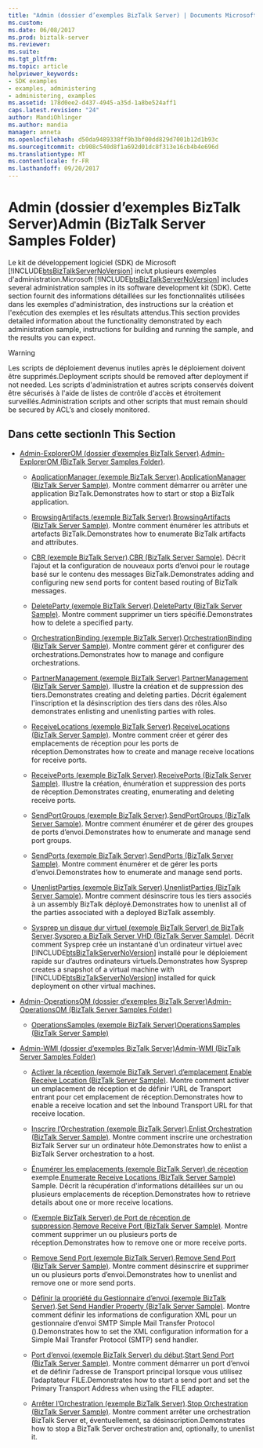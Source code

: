```yaml
---
title: "Admin (dossier d’exemples BizTalk Server) | Documents Microsoft"
ms.custom: 
ms.date: 06/08/2017
ms.prod: biztalk-server
ms.reviewer: 
ms.suite: 
ms.tgt_pltfrm: 
ms.topic: article
helpviewer_keywords:
- SDK examples
- examples, administering
- administering, examples
ms.assetid: 178d0ee2-d437-4945-a35d-1a8be524aff1
caps.latest.revision: "24"
author: MandiOhlinger
ms.author: mandia
manager: anneta
ms.openlocfilehash: d50da9489338ff9b3bf00dd829d7001b12d1b93c
ms.sourcegitcommit: cb908c540d8f1a692d01dc8f313e16cb4b4e696d
ms.translationtype: MT
ms.contentlocale: fr-FR
ms.lasthandoff: 09/20/2017
---
```

# <a name="admin-biztalk-server-samples-folder"></a><span data-ttu-id="4030e-102">Admin (dossier d’exemples BizTalk Server)</span><span class="sxs-lookup"><span data-stu-id="4030e-102">Admin (BizTalk Server Samples Folder)</span></span>
<span data-ttu-id="4030e-103">Le kit de développement logiciel (SDK) de Microsoft [!INCLUDE[btsBizTalkServerNoVersion](../includes/btsbiztalkservernoversion-md.md)] inclut plusieurs exemples d'administration.</span><span class="sxs-lookup"><span data-stu-id="4030e-103">Microsoft [!INCLUDE[btsBizTalkServerNoVersion](../includes/btsbiztalkservernoversion-md.md)] includes several administration samples in its software development kit (SDK).</span></span> <span data-ttu-id="4030e-104">Cette section fournit des informations détaillées sur les fonctionnalités utilisées dans les exemples d'administration, des instructions sur la création et l'exécution des exemples et les résultats attendus.</span><span class="sxs-lookup"><span data-stu-id="4030e-104">This section provides detailed information about the functionality demonstrated by each administration sample, instructions for building and running the sample, and the results you can expect.</span></span>  
  
> [!WARNING]
>  <span data-ttu-id="4030e-105">Les scripts de déploiement devenus inutiles après le déploiement doivent être supprimés.</span><span class="sxs-lookup"><span data-stu-id="4030e-105">Deployment scripts should be removed after deployment if not needed.</span></span> <span data-ttu-id="4030e-106">Les scripts d'administration et autres scripts conservés doivent être sécurisés à l'aide de listes de contrôle d'accès et étroitement surveillés.</span><span class="sxs-lookup"><span data-stu-id="4030e-106">Administration scripts and other scripts that must remain should be secured by ACL’s and closely monitored.</span></span>  
  
## <a name="in-this-section"></a><span data-ttu-id="4030e-107">Dans cette section</span><span class="sxs-lookup"><span data-stu-id="4030e-107">In This Section</span></span>  
  
-   <span data-ttu-id="4030e-108">[Admin-ExplorerOM (dossier d’exemples BizTalk Server)](../core/admin-explorerom-biztalk-server-samples-folder.md).</span><span class="sxs-lookup"><span data-stu-id="4030e-108">[Admin-ExplorerOM (BizTalk Server Samples Folder)](../core/admin-explorerom-biztalk-server-samples-folder.md).</span></span>  
  
    -   <span data-ttu-id="4030e-109">[ApplicationManager (exemple BizTalk Server)](../core/applicationmanager-biztalk-server-sample.md).</span><span class="sxs-lookup"><span data-stu-id="4030e-109">[ApplicationManager (BizTalk Server Sample)](../core/applicationmanager-biztalk-server-sample.md).</span></span> <span data-ttu-id="4030e-110">Montre comment démarrer ou arrêter une application BizTalk.</span><span class="sxs-lookup"><span data-stu-id="4030e-110">Demonstrates how to start or stop a BizTalk application.</span></span>  
  
    -   <span data-ttu-id="4030e-111">[BrowsingArtifacts (exemple BizTalk Server)](../core/browsingartifacts-biztalk-server-sample.md).</span><span class="sxs-lookup"><span data-stu-id="4030e-111">[BrowsingArtifacts (BizTalk Server Sample)](../core/browsingartifacts-biztalk-server-sample.md).</span></span> <span data-ttu-id="4030e-112">Montre comment énumérer les attributs et artefacts BizTalk.</span><span class="sxs-lookup"><span data-stu-id="4030e-112">Demonstrates how to enumerate BizTalk artifacts and attributes.</span></span>  
  
    -   <span data-ttu-id="4030e-113">[CBR (exemple BizTalk Server)](../core/cbr-biztalk-server-sample.md).</span><span class="sxs-lookup"><span data-stu-id="4030e-113">[CBR (BizTalk Server Sample)](../core/cbr-biztalk-server-sample.md).</span></span> <span data-ttu-id="4030e-114">Décrit l’ajout et la configuration de nouveaux ports d’envoi pour le routage basé sur le contenu des messages BizTalk.</span><span class="sxs-lookup"><span data-stu-id="4030e-114">Demonstrates adding and configuring new send ports for content based routing of BizTalk messages.</span></span>  
  
    -   <span data-ttu-id="4030e-115">[DeleteParty (exemple BizTalk Server)](../core/deleteparty-biztalk-server-sample.md).</span><span class="sxs-lookup"><span data-stu-id="4030e-115">[DeleteParty (BizTalk Server Sample)](../core/deleteparty-biztalk-server-sample.md).</span></span> <span data-ttu-id="4030e-116">Montre comment supprimer un tiers spécifié.</span><span class="sxs-lookup"><span data-stu-id="4030e-116">Demonstrates how to delete a specified party.</span></span>  
  
    -   <span data-ttu-id="4030e-117">[OrchestrationBinding (exemple BizTalk Server)](../core/orchestrationbinding-biztalk-server-sample.md).</span><span class="sxs-lookup"><span data-stu-id="4030e-117">[OrchestrationBinding (BizTalk Server Sample)](../core/orchestrationbinding-biztalk-server-sample.md).</span></span> <span data-ttu-id="4030e-118">Montre comment gérer et configurer des orchestrations.</span><span class="sxs-lookup"><span data-stu-id="4030e-118">Demonstrates how to manage and configure orchestrations.</span></span>  
  
    -   <span data-ttu-id="4030e-119">[PartnerManagement (exemple BizTalk Server)](../core/partnermanagement-biztalk-server-sample.md).</span><span class="sxs-lookup"><span data-stu-id="4030e-119">[PartnerManagement (BizTalk Server Sample)](../core/partnermanagement-biztalk-server-sample.md).</span></span> <span data-ttu-id="4030e-120">Illustre la création et de suppression des tiers.</span><span class="sxs-lookup"><span data-stu-id="4030e-120">Demonstrates creating and deleting parties.</span></span> <span data-ttu-id="4030e-121">Décrit également l'inscription et la désinscription des tiers dans des rôles.</span><span class="sxs-lookup"><span data-stu-id="4030e-121">Also demonstrates enlisting and unenlisting parties with roles.</span></span>  
  
    -   <span data-ttu-id="4030e-122">[ReceiveLocations (exemple BizTalk Server)](../core/receivelocations-biztalk-server-sample.md).</span><span class="sxs-lookup"><span data-stu-id="4030e-122">[ReceiveLocations (BizTalk Server Sample)](../core/receivelocations-biztalk-server-sample.md).</span></span> <span data-ttu-id="4030e-123">Montre comment créer et gérer des emplacements de réception pour les ports de réception.</span><span class="sxs-lookup"><span data-stu-id="4030e-123">Demonstrates how to create and manage receive locations for receive ports.</span></span>  
  
    -   <span data-ttu-id="4030e-124">[ReceivePorts (exemple BizTalk Server)](../core/receiveports-biztalk-server-sample.md).</span><span class="sxs-lookup"><span data-stu-id="4030e-124">[ReceivePorts (BizTalk Server Sample)](../core/receiveports-biztalk-server-sample.md).</span></span> <span data-ttu-id="4030e-125">Illustre la création, énumération et suppression des ports de réception.</span><span class="sxs-lookup"><span data-stu-id="4030e-125">Demonstrates creating, enumerating and deleting receive ports.</span></span>  
  
    -   <span data-ttu-id="4030e-126">[SendPortGroups (exemple BizTalk Server)](../core/sendportgroups-biztalk-server-sample.md).</span><span class="sxs-lookup"><span data-stu-id="4030e-126">[SendPortGroups (BizTalk Server Sample)](../core/sendportgroups-biztalk-server-sample.md).</span></span> <span data-ttu-id="4030e-127">Montre comment énumérer et de gérer des groupes de ports d’envoi.</span><span class="sxs-lookup"><span data-stu-id="4030e-127">Demonstrates how to enumerate and manage send port groups.</span></span>  
  
    -   <span data-ttu-id="4030e-128">[SendPorts (exemple BizTalk Server)](../core/sendports-biztalk-server-sample.md).</span><span class="sxs-lookup"><span data-stu-id="4030e-128">[SendPorts (BizTalk Server Sample)](../core/sendports-biztalk-server-sample.md).</span></span> <span data-ttu-id="4030e-129">Montre comment énumérer et de gérer les ports d’envoi.</span><span class="sxs-lookup"><span data-stu-id="4030e-129">Demonstrates how to enumerate and manage send ports.</span></span>  
  
    -   <span data-ttu-id="4030e-130">[UnenlistParties (exemple BizTalk Server)](../core/unenlistparties-biztalk-server-sample.md).</span><span class="sxs-lookup"><span data-stu-id="4030e-130">[UnenlistParties (BizTalk Server Sample)](../core/unenlistparties-biztalk-server-sample.md).</span></span> <span data-ttu-id="4030e-131">Montre comment désinscrire tous les tiers associés à un assembly BizTalk déployé.</span><span class="sxs-lookup"><span data-stu-id="4030e-131">Demonstrates how to unenlist all of the parties associated with a deployed BizTalk assembly.</span></span>  
  
    -   <span data-ttu-id="4030e-132">[Sysprep un disque dur virtuel (exemple BizTalk Server) de BizTalk Server](../core/sysprep-a-biztalk-server-vhd-biztalk-server-sample.md).</span><span class="sxs-lookup"><span data-stu-id="4030e-132">[Sysprep a BizTalk Server VHD (BizTalk Server Sample)](../core/sysprep-a-biztalk-server-vhd-biztalk-server-sample.md).</span></span> <span data-ttu-id="4030e-133">Décrit comment Sysprep crée un instantané d’un ordinateur virtuel avec [!INCLUDE[btsBizTalkServerNoVersion](../includes/btsbiztalkservernoversion-md.md)] installé pour le déploiement rapide sur d’autres ordinateurs virtuels.</span><span class="sxs-lookup"><span data-stu-id="4030e-133">Demonstrates how Sysprep creates a snapshot of a virtual machine with [!INCLUDE[btsBizTalkServerNoVersion](../includes/btsbiztalkservernoversion-md.md)] installed for quick deployment on other virtual machines.</span></span>  
  
-   [<span data-ttu-id="4030e-134">Admin-OperationsOM (dossier d’exemples BizTalk Server)</span><span class="sxs-lookup"><span data-stu-id="4030e-134">Admin-OperationsOM (BizTalk Server Samples Folder)</span></span>](../core/admin-operationsom-biztalk-server-samples-folder.md)  
  
    -   [<span data-ttu-id="4030e-135">OperationsSamples (exemple BizTalk Server)</span><span class="sxs-lookup"><span data-stu-id="4030e-135">OperationsSamples (BizTalk Server Sample)</span></span>](../core/operationssamples-biztalk-server-sample.md)  
  
-   [<span data-ttu-id="4030e-136">Admin-WMI (dossier d’exemples BizTalk Server)</span><span class="sxs-lookup"><span data-stu-id="4030e-136">Admin-WMI (BizTalk Server Samples Folder)</span></span>](../core/admin-wmi-biztalk-server-samples-folder.md)  
  
    -   <span data-ttu-id="4030e-137">[Activer la réception (exemple BizTalk Server) d’emplacement](../core/enable-receive-location-biztalk-server-sample.md).</span><span class="sxs-lookup"><span data-stu-id="4030e-137">[Enable Receive Location (BizTalk Server Sample)](../core/enable-receive-location-biztalk-server-sample.md).</span></span> <span data-ttu-id="4030e-138">Montre comment activer un emplacement de réception et de définir l’URL de Transport entrant pour cet emplacement de réception.</span><span class="sxs-lookup"><span data-stu-id="4030e-138">Demonstrates how to enable a receive location and set the Inbound Transport URL for that receive location.</span></span>  
  
    -   <span data-ttu-id="4030e-139">[Inscrire l’Orchestration (exemple BizTalk Server)](../core/enlist-orchestration-biztalk-server-sample.md).</span><span class="sxs-lookup"><span data-stu-id="4030e-139">[Enlist Orchestration (BizTalk Server Sample)](../core/enlist-orchestration-biztalk-server-sample.md).</span></span> <span data-ttu-id="4030e-140">Montre comment inscrire une orchestration BizTalk Server sur un ordinateur hôte.</span><span class="sxs-lookup"><span data-stu-id="4030e-140">Demonstrates how to enlist a BizTalk Server orchestration to a host.</span></span>  
  
    -   <span data-ttu-id="4030e-141">[Énumérer les emplacements (exemple BizTalk Server) de réception](../core/enumerate-receive-locations-biztalk-server-sample.md) exemple.</span><span class="sxs-lookup"><span data-stu-id="4030e-141">[Enumerate Receive Locations (BizTalk Server Sample)](../core/enumerate-receive-locations-biztalk-server-sample.md) Sample.</span></span> <span data-ttu-id="4030e-142">Décrit la récupération d'informations détaillées sur un ou plusieurs emplacements de réception.</span><span class="sxs-lookup"><span data-stu-id="4030e-142">Demonstrates how to retrieve details about one or more receive locations.</span></span>  
  
    -   <span data-ttu-id="4030e-143">[(Exemple BizTalk Server) de Port de réception de suppression](../core/remove-receive-port-biztalk-server-sample.md).</span><span class="sxs-lookup"><span data-stu-id="4030e-143">[Remove Receive Port (BizTalk Server Sample)](../core/remove-receive-port-biztalk-server-sample.md).</span></span> <span data-ttu-id="4030e-144">Montre comment supprimer un ou plusieurs ports de réception.</span><span class="sxs-lookup"><span data-stu-id="4030e-144">Demonstrates how to remove one or more receive ports.</span></span>  
  
    -   <span data-ttu-id="4030e-145">[Remove Send Port (exemple BizTalk Server)](../core/remove-send-port-biztalk-server-sample.md).</span><span class="sxs-lookup"><span data-stu-id="4030e-145">[Remove Send Port (BizTalk Server Sample)](../core/remove-send-port-biztalk-server-sample.md).</span></span> <span data-ttu-id="4030e-146">Montre comment désinscrire et supprimer un ou plusieurs ports d’envoi.</span><span class="sxs-lookup"><span data-stu-id="4030e-146">Demonstrates how to unenlist and remove one or more send ports.</span></span>  
  
    -   <span data-ttu-id="4030e-147">[Définir la propriété du Gestionnaire d’envoi (exemple BizTalk Server)](../core/set-send-handler-property-biztalk-server-sample.md).</span><span class="sxs-lookup"><span data-stu-id="4030e-147">[Set Send Handler Property (BizTalk Server Sample)](../core/set-send-handler-property-biztalk-server-sample.md).</span></span> <span data-ttu-id="4030e-148">Montre comment définir les informations de configuration XML pour un gestionnaire d’envoi SMTP Simple Mail Transfer Protocol ().</span><span class="sxs-lookup"><span data-stu-id="4030e-148">Demonstrates how to set the XML configuration information for a Simple Mail Transfer Protocol (SMTP) send handler.</span></span>  
  
    -   <span data-ttu-id="4030e-149">[Port d’envoi (exemple BizTalk Server) du début](../core/start-send-port-biztalk-server-sample.md).</span><span class="sxs-lookup"><span data-stu-id="4030e-149">[Start Send Port (BizTalk Server Sample)](../core/start-send-port-biztalk-server-sample.md).</span></span> <span data-ttu-id="4030e-150">Montre comment démarrer un port d’envoi et de définir l’adresse de Transport principal lorsque vous utilisez l’adaptateur FILE.</span><span class="sxs-lookup"><span data-stu-id="4030e-150">Demonstrates how to start a send port and set the Primary Transport Address when using the FILE adapter.</span></span>  
  
    -   <span data-ttu-id="4030e-151">[Arrêter l’Orchestration (exemple BizTalk Server)](../core/stop-orchestration-biztalk-server-sample.md).</span><span class="sxs-lookup"><span data-stu-id="4030e-151">[Stop Orchestration (BizTalk Server Sample)](../core/stop-orchestration-biztalk-server-sample.md).</span></span> <span data-ttu-id="4030e-152">Montre comment arrêter une orchestration BizTalk Server et, éventuellement, sa désinscription.</span><span class="sxs-lookup"><span data-stu-id="4030e-152">Demonstrates how to stop a BizTalk Server orchestration and, optionally, to unenlist it.</span></span>